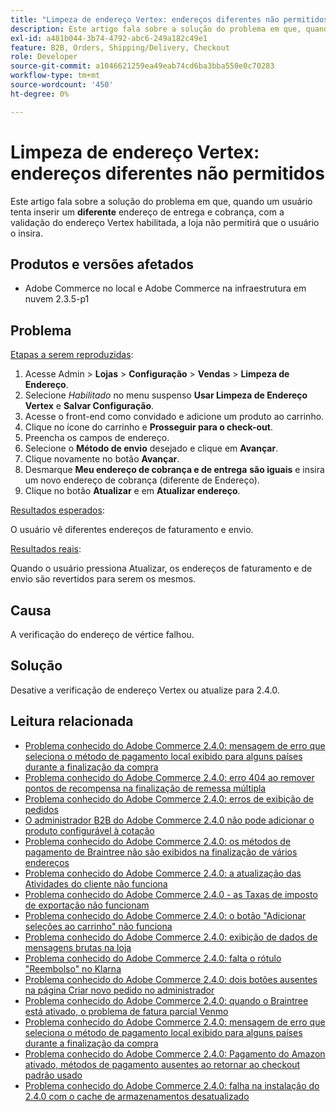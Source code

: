 ```yaml
---
title: "Limpeza de endereço Vertex: endereços diferentes não permitidos"
description: Este artigo fala sobre a solução do problema em que, quando um usuário tenta inserir um **diferente** endereço de faturamento e de envio, com a validação do endereço Vertex ativada, a loja não permitirá que o usuário o insira.
exl-id: a481b044-3b74-4792-abc6-249a182c49e1
feature: B2B, Orders, Shipping/Delivery, Checkout
role: Developer
source-git-commit: a1046621259ea49eab74cd6ba3bba550e0c70283
workflow-type: tm+mt
source-wordcount: '450'
ht-degree: 0%

---
```


# Limpeza de endereço Vertex: endereços diferentes não permitidos

Este artigo fala sobre a solução do problema em que, quando um usuário tenta inserir um **diferente** endereço de entrega e cobrança, com a validação do endereço Vertex habilitada, a loja não permitirá que o usuário o insira.

## Produtos e versões afetados

* Adobe Commerce no local e Adobe Commerce na infraestrutura em nuvem 2.3.5-p1

## Problema

<u>Etapas a serem reproduzidas</u>:

1. Acesse Admin > **Lojas** > **Configuração** > **Vendas** > **Limpeza de Endereço**.
1. Selecione *Habilitado* no menu suspenso **Usar Limpeza de Endereço Vertex** e **Salvar Configuração**.
1. Acesse o front-end como convidado e adicione um produto ao carrinho.
1. Clique no ícone do carrinho e **Prosseguir para o check-out**.
1. Preencha os campos de endereço.
1. Selecione o **Método de envio** desejado e clique em **Avançar**.
1. Clique novamente no botão **Avançar**.
1. Desmarque **Meu endereço de cobrança e de entrega** **são iguais** e insira um novo endereço de cobrança (diferente de Endereço).
1. Clique no botão **Atualizar** e em **Atualizar endereço**.

<u>Resultados esperados</u>:

O usuário vê diferentes endereços de faturamento e envio.

<u>Resultados reais</u>:

Quando o usuário pressiona Atualizar, os endereços de faturamento e de envio são revertidos para serem os mesmos.

## Causa

A verificação do endereço de vértice falhou.

## Solução

Desative a verificação de endereço Vertex ou atualize para 2.4.0.

## Leitura relacionada

* [Problema conhecido do Adobe Commerce 2.4.0: mensagem de erro que seleciona o método de pagamento local exibido para alguns países durante a finalização da compra](/help/troubleshooting/payments/magento-2-4-0-checkout-error-selecting-local-payments.md)
* [Problema conhecido do Adobe Commerce 2.4.0: erro 404 ao remover pontos de recompensa na finalização de remessa múltipla](/help/troubleshooting/storefront/magento-2-4-0-404-error-removing-rewards-points-on-multi-shipping-checkout.md)
* [Problema conhecido do Adobe Commerce 2.4.0: erros de exibição de pedidos](/help/troubleshooting/storefront/magento-2-4-0-known-issue-orders-display-error.md)
* [O administrador B2B do Adobe Commerce 2.4.0 não pode adicionar o produto configurável à cotação](/help/troubleshooting/miscellaneous/magento-2-4-0-b2b-admin-can-t-add-configurable-product-to-quote.md)
* [Problema conhecido do Adobe Commerce 2.4.0: os métodos de pagamento de Braintree não são exibidos na finalização de vários endereços](/help/troubleshooting/payments/magento-2-4-0-braintree-not-in-multiple-addresses-checkout.md)
* [Problema conhecido do Adobe Commerce 2.4.0: a atualização das Atividades do cliente não funciona](/help/troubleshooting/miscellaneous/magento-2-4-0-refresh-on-customer-activities-does-not-work.md)
* [Problema conhecido do Adobe Commerce 2.4.0 - as Taxas de imposto de exportação não funcionam](/help/troubleshooting/miscellaneous/magento-2-4-0-known-issue-export-tax-rates-does-not-work.md)
* [Problema conhecido do Adobe Commerce 2.4.0: o botão &quot;Adicionar seleções ao carrinho&quot; não funciona](/help/troubleshooting/miscellaneous/magento-2-4-0-add-selections-to-my-cart-does-not-work.md)
* [Problema conhecido do Adobe Commerce 2.4.0: exibição de dados de mensagens brutas na loja](/help/troubleshooting/storefront/magento-2-4-0-issue-storefront-raw-message-data-display.md)
* [Problema conhecido do Adobe Commerce 2.4.0: falta o rótulo &quot;Reembolso&quot; no Klarna](/help/troubleshooting/payments/magento-2-4-0-known-issue-missing-refund-label-in-klarna.md)
* [Problema conhecido do Adobe Commerce 2.4.0: dois botões ausentes na página Criar novo pedido no administrador](/help/troubleshooting/miscellaneous/magento-2-4-0-known-issue-create-new-order-buttons-missing.md)
* [Problema conhecido do Adobe Commerce 2.4.0: quando o Braintree está ativado, o problema de fatura parcial Venmo](/help/troubleshooting/payments/magento-2-4-0-2-4-1-enable-braintree-venmo-partial-invoice-issue.md)
* [Problema conhecido do Adobe Commerce 2.4.0: mensagem de erro que seleciona o método de pagamento local exibido para alguns países durante a finalização da compra](/help/troubleshooting/payments/magento-2-4-0-checkout-error-selecting-local-payments.md)
* [Problema conhecido do Adobe Commerce 2.4.0: Pagamento do Amazon ativado, métodos de pagamento ausentes ao retornar ao checkout padrão usado](/help/troubleshooting/payments/magento-2-4-0-known-issue-amazon-pay-no-payment-methods.md)
* [Problema conhecido do Adobe Commerce 2.4.0: falha na instalação do 2.4.0 com o cache de armazenamentos desatualizado](/help/troubleshooting/installation-and-upgrade/magento-2-4-0-known-issue-2-4-0-installation-fails-with-outdated-stores-cache.md)
